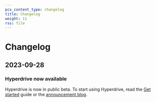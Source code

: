 ```yaml
---
pcx_content_type: changelog
title: Changelog
weight: 11
rss: file
---
```


# Changelog

## 2023-09-28

### Hyperdrive now available

Hyperdrive is now in public beta. To start using Hyperdrive, read the [Get started](/hyperdrive/get-started/) guide or the [announcement blog]().
